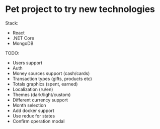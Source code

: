 # Pet project to try new technologies

Stack:

* React
* .NET Core
* MongoDB

TODO:

* Users support
* Auth
* Money sources support (cash/cards)
* Transaction types (gifts, products etc)
* Totals graphics (spent, earned)
* Localization (ru/en)
* Themes (dark/light/custom)
* Different currency support
* Month selection
* Add docker support
* Use redux for states
* Confirm operation modal
